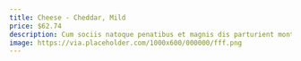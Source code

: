 ```yaml
---
title: Cheese - Cheddar, Mild
price: $62.74
description: Cum sociis natoque penatibus et magnis dis parturient montes, nascetur ridiculus mus. Vivamus vestibulum sagittis sapien. Cum sociis natoque penatibus et magnis dis parturient montes, nascetur ridiculus mus.
image: https://via.placeholder.com/1000x600/000000/fff.png
---
```

